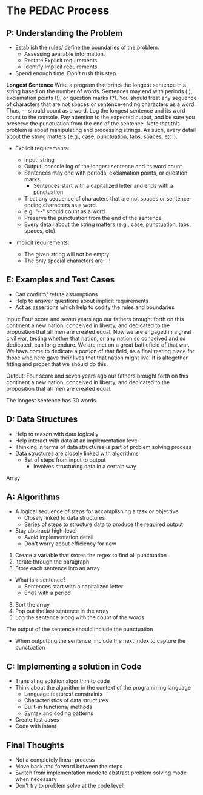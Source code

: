 # The PEDAC Process

## P: Understanding the Problem

- Establish the rules/ define the boundaries of the problem.
  - Assessing available information.
  - Restate Explicit requirements.
  - Identify Implicit requirements.
- Spend enough time. Don't rush this step.

**Longest Sentence**
Write a program that prints the longest sentence in a string based on the number of words. Sentences may end with periods (.), exclamation points (!), or question marks (?). You should treat any sequence of characters that are not spaces or sentence-ending characters as a word. Thus, -- should count as a word. Log the longest sentence and its word count to the console. Pay attention to the expected output, and be sure you preserve the punctuation from the end of the sentence. Note that this problem is about manipulating and processing strings. As such, every detail about the string matters (e.g., case, punctuation, tabs, spaces, etc.).

- Explicit requirements:
  - Input: string
  - Output: console log of the longest sentence and its word count
  - Sentences may end with periods, exclamation points, or question marks.
    - Sentences start with a capitalized letter and ends with a punctuation
  - Treat any sequence of characters that are not spaces or sentence-ending characters as a word.
  - e.g. "--" should count as a word
  - Preserve the punctuation from the end of the sentence
  - Every detail about the string matters (e.g., case, punctuation, tabs, spaces, etc).

- Implicit requirements:
  - The given string will not be empty
  - The only special characters are: . ! 

## E: Examples and Test Cases

- Can confirm/ refute assumptions
- Help to answer questions about implicit requirements
- Act as assertions which help to codify the rules and boundaries

Input:
Four score and seven years ago our fathers brought forth on this continent a new nation, conceived in liberty, and dedicated to the proposition that all men are created equal. Now we are engaged in a great civil war, testing whether that nation, or any nation so conceived and so dedicated, can long endure. We are met on a great battlefield of that war. We have come to dedicate a portion of that field, as a final resting place for those who here gave their lives that that nation might live. It is altogether fitting and proper that we should do this. 

Output:
Four score and seven years ago our fathers brought forth on this continent a new nation, conceived in liberty, and dedicated to the proposition that all men are created equal.

The longest sentence has 30 words.

## D: Data Structures

- Help to reason with data logically
- Help interact with data at an implementation level
- Thinking in terms of data structures is part of problem solving process
- Data structures are closely linked with algorithms
  - Set of steps from input to output
    - Involves structuring data in a certain way

Array

## A: Algorithms

- A logical sequence of steps for accomplishing a task or objective
  - Closely linked to data structures
  - Series of steps to structure data to produce the required output
- Stay abstract/ high-level
  - Avoid implementation detail
  - Don't worry about efficiency for now

1. Create a variable that stores the regex to find all punctuation
1. Iterate through the paragraph
2. Store each sentence into an array
  - What is a sentence?
    - Sentences start with a capitalized letter
    - Ends with a period
3. Sort the array
4. Pop out the last sentence in the array
5. Log the sentence along with the count of the words

The output of the sentence should include the punctuation
  - When outputting the sentence, include the next index to capture the punctuation


## C: Implementing a solution in Code

- Translating solution algorithm to code
- Think about the algorithm in the context of the programming language 
  - Language features/ constraints
  - Characteristics of data structures
  - Built-in functions/ methods
  - Syntax and coding patterns
- Create test cases
- Code with intent

## Final Thoughts

- Not a completely linear process
- Move back and forward between the steps
- Switch from implementation mode to abstract problem solving mode when necessary
- Don't try to problem solve at the code level!